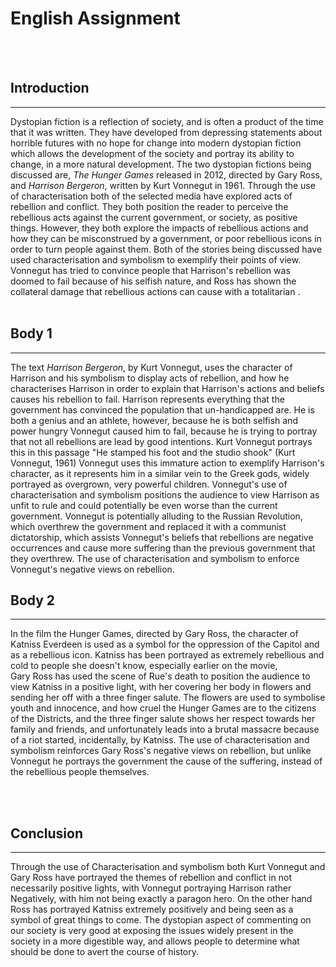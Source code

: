 # English Assignment
<br>
<br>



Introduction
---
***

Dystopian fiction is a reflection of society, and is often a product of the time that it was written. They have developed from depressing statements about horrible futures with no hope for change into modern dystopian fiction which allows the development of the society and portray its ability to change, in a more natural development. The two dystopian fictions being discussed are, *The Hunger Games* released in 2012, directed by Gary Ross, and *Harrison Bergeron*, written by Kurt Vonnegut in 1961. Through the use of characterisation both of the selected media have explored acts of rebellion and conflict. They both position the reader to perceive the rebellious acts against the current government, or society, as positive things. However, they both explore the impacts of rebellious actions and how they can be misconstrued by a government, or poor rebellious icons in order to turn people against them. Both of the stories being discussed have used characterisation and symbolism to exemplify their points of view. Vonnegut has tried to convince people that Harrison's rebellion was doomed to fail because of his selfish nature, and Ross has shown the collateral damage that rebellious actions can cause with a totalitarian  . 
<br><br>

Body 1 
---
***

The text *Harrison Bergeron*, by Kurt Vonnegut, uses the character of Harrison and his symbolism to display acts of rebellion, and how he characterises Harrison in order to explain that Harrison's actions and beliefs causes his rebellion to fail. Harrison represents everything that the government has convinced the population that un-handicapped are. He is both a genius and an athlete, however, because he is both selfish and power hungry Vonnegut caused him to fail, because he is trying to portray that not all rebellions are lead by good intentions. Kurt Vonnegut portrays this in this passage "He stamped his foot and the studio shook" (Kurt Vonnegut, 1961) Vonnegut uses this immature action to exemplify Harrison's character, as it represents him in a similar vein to the Greek gods, widely portrayed as overgrown, very powerful children. Vonnegut's use of characterisation and symbolism positions the audience to view Harrison as unfit to rule and could potentially be even worse than the current government. Vonnegut is potentially alluding to the Russian Revolution, which overthrew the government and replaced it with a communist dictatorship, which assists Vonnegut's beliefs that rebellions are negative occurrences and cause more suffering than the previous government that they overthrew. The use of characterisation and symbolism to enforce Vonnegut's negative views on rebellion. 
<br>

 Body 2
---
***

In the film the Hunger Games, directed by Gary Ross, the character of Katniss Everdeen is used as a symbol for the oppression of the Capitol and as a rebellious icon. Katniss has been portrayed as extremely rebellious and cold to people she doesn't know, especially earlier on the movie,  
Gary Ross has used the scene of Rue's death to position the audience to view Katniss in a positive light, with her covering her body in flowers and sending her off with a three finger salute. The flowers are used to symbolise youth and innocence, and how cruel the Hunger Games are to the citizens of the Districts, and the three finger salute shows her respect towards her family and friends, and unfortunately leads into a brutal massacre because of a riot started, incidentally, by Katniss. The use of characterisation and symbolism reinforces Gary Ross's negative views on rebellion, but unlike Vonnegut he portrays the government the cause of the suffering, instead of the rebellious people themselves. 

<br>
<br>

 Conclusion 
---
***

Through the use of Characterisation and symbolism both Kurt Vonnegut and Gary Ross have portrayed the themes of rebellion and conflict in not necessarily positive lights, with Vonnegut portraying Harrison rather Negatively, with him not being exactly a paragon hero. On the other hand Ross has portrayed Katniss extremely positively and being seen as a symbol of great things to come. The dystopian aspect of commenting on our society is very good at exposing the issues widely present in the society in a more digestible way, and allows people to determine what should be done to avert the course of history. 